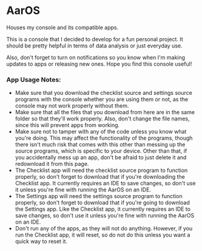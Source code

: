 # AarOS
Houses my console and its compatible apps.

This is a console that I decided to develop for a fun personal project. It should be pretty helpful in terms of data analysis or just everyday use.

Also, don't forget to turn on notifications so you know when I'm making updates to apps or releasing new ones. Hope you find this console useful!

### App Usage Notes:

 - Make sure that you download the checklist source and settings source programs with the console whether you are using them or not, as the console may not work properly without them.
 - Make sure that all the files that you download from here are in the same folder so that they'll work properly. Also, don't change the file names, since this will prevent apps from working.
 - Make sure not to tamper with any of the code unless you know what you're doing. This may affect the functionality of the programs, though there isn't much risk that comes with this other than messing up the source programs, which is specific to your device. Other than that, if you accidentally mess up an app, don't be afraid to just delete it and redownload it from this page.
 - The Checklist app will need the checklist source program to function properly, so don't forget to download that if you're downloading the Checklist app. It currently requires an IDE to save changes, so don't use it unless you're fine with running the AarOS on an IDE.
 - The Settings app will need the settings source program to function properly, so don't forget to download that if you're going to download the Settings app. Like the Checklist app, it currently requires an IDE to save changes, so don't use it unless you're fine with running the AarOS on an IDE.
 - Don't run any of the apps, as they will not do anything. However, if you run the Checklist app, it will reset, so do not do this unless you want a quick way to reset it.
